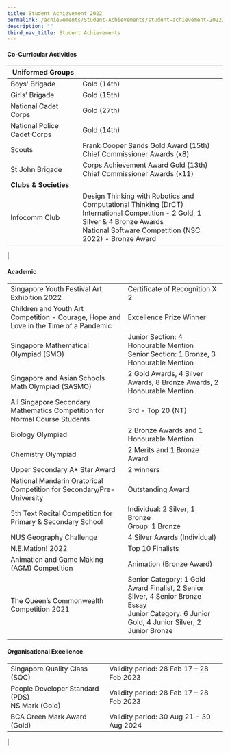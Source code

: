 ```yaml
---
title: Student Achievement 2022
permalink: /achievements/Student-Achievements/student-achievement-2022/
description: ""
third_nav_title: Student Achievements
---
```

#### **Co-Curricular Activities**

| Uniformed Groups  |  |
|---|---|
| Boys' Brigade | Gold (14th) |
| Girls' Brigade | Gold (15th) |
| National Cadet Corps | Gold (27th) |
| National Police Cadet Corps | Gold (14th) |
Scouts | Frank Cooper Sands Gold Award (15th) <br> Chief Commissioner Awards (x8) |
St John Brigade | Corps Achievement Award Gold (13th) <br> Chief Commissioner Awards (x11) |
**Clubs & Societies** ||
Infocomm Club | Design Thinking with Robotics and Computational Thinking (DrCT) <br> International Competition - 2 Gold, 1 Silver & 4 Bronze Awards <br> National Software Competition (NSC 2022) - Bronze Award |
|


#### **Academic**

|  |  |
|---|---|
| Singapore Youth Festival Art Exhibition 2022 | Certificate of Recognition X 2 |
Children and Youth Art Competition - Courage, Hope and Love in the Time of a Pandemic | Excellence Prize Winner | 
Singapore Mathematical Olympiad (SMO) | Junior Section: 4 Honourable Mention <br> Senior Section: 1 Bronze, 3 Honourable Mention | 
Singapore and Asian Schools Math Olympiad (SASMO) | 2 Gold Awards, 4 Silver Awards, 8 Bronze Awards, 2 Honourable Mention | 
All Singapore Secondary Mathematics Competition for Normal Course Students | 3rd - Top 20 (NT)| 
Biology Olympiad | 2 Bronze Awards and 1 Honourable Mention
Chemistry Olympiad | 2 Merits and 1 Bronze Award |
Upper Secondary A* Star Award | 2 winners | 
National Mandarin Oratorical Competition for Secondary/Pre-University | Outstanding Award |
5th Text Recital Competition  for Primary & Secondary School | Individual: 2 Silver, 1 Bronze <br> Group: 1 Bronze
NUS Geography Challenge | 4 Silver Awards (Individual) | 
N.E.Mation! 2022 | Top 10 Finalists |
Animation and Game Making (AGM) Competition | Animation (Bronze Award) | 
The Queen’s Commonwealth Competition 2021 |  Senior Category: 1 Gold Award Finalist, 2 Senior Silver, 4 Senior Bronze Essay <br> Junior Category: 6 Junior Gold, 4 Junior Silver, 2 Junior Bronze
|  |  |

#### **Organisational Excellence**

|  |  |
|---|---|
|Singapore Quality Class (SQC) | Validity period: 28 Feb 17 – 28 Feb 2023 | 
People Developer Standard (PDS) <br> NS Mark (Gold)| Validity period: 28 Feb 17 – 28 Feb 2023 | 
BCA Green Mark Award (Gold) | Validity period: 30 Aug 21 - 30 Aug 2024 |
|